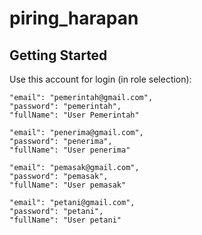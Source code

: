 # piring_harapan

## Getting Started
 Use this account for login (in role selection):

    "email": "pemerintah@gmail.com",
    "password": "pemerintah",
    "fullName": "User Pemerintah"

    "email": "penerima@gmail.com",
    "password": "penerima",
    "fullName": "User penerima"

    "email": "pemasak@gmail.com",
    "password": "pemasak",
    "fullName": "User pemasak"

    "email": "petani@gmail.com",
    "password": "petani",
    "fullName": "User petani"

